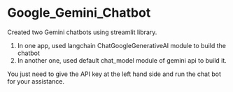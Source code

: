 # Google_Gemini_Chatbot
Created two Gemini chatbots using streamlit library.
1. In one app, used langchain ChatGoogleGenerativeAI module to build the chatbot
2. In another one, used default chat_model module of gemini api to build it.

You just need to give the API key at the left hand side and run the chat bot for your assistance.
